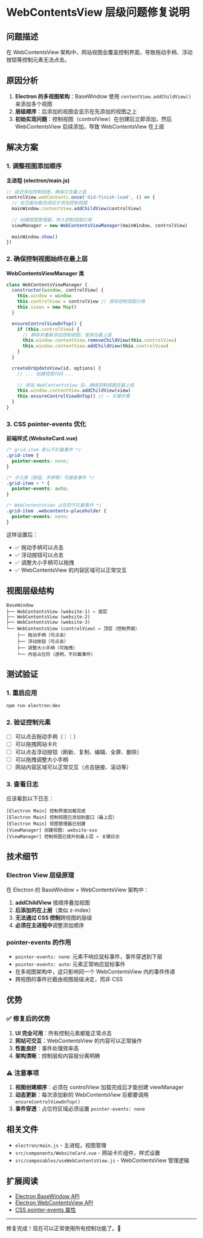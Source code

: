 # WebContentsView 层级问题修复说明

## 问题描述

在 WebContentsView 架构中，网站视图会覆盖控制界面，导致拖动手柄、浮动按钮等控制元素无法点击。

## 原因分析

1. **Electron 的多视图架构**：BaseWindow 使用 `contentView.addChildView()` 来添加多个视图
2. **层级顺序**：后添加的视图会显示在先添加的视图之上
3. **初始实现问题**：控制视图（controlView）在创建后立即添加，然后 WebContentsView 后续添加，导致 WebContentsView 在上层

## 解决方案

### 1. 调整视图添加顺序

**主进程 (electron/main.js)**

```javascript
// 延迟添加控制视图，确保它在最上层
controlView.webContents.once('did-finish-load', () => {
  // 在页面加载完成后才添加控制视图
  mainWindow.contentView.addChildView(controlView)
  
  // 创建视图管理器，传入控制视图引用
  viewManager = new WebContentsViewManager(mainWindow, controlView)
  
  mainWindow.show()
})
```

### 2. 确保控制视图始终在最上层

**WebContentsViewManager 类**

```javascript
class WebContentsViewManager {
  constructor(window, controlView) {
    this.window = window
    this.controlView = controlView // 保存控制视图引用
    this.views = new Map()
  }

  ensureControlViewOnTop() {
    if (this.controlView) {
      // 移除并重新添加控制视图，使其在最上层
      this.window.contentView.removeChildView(this.controlView)
      this.window.contentView.addChildView(this.controlView)
    }
  }

  createOrUpdateView(id, options) {
    // ... 创建视图代码 ...
    
    // 添加 WebContentsView 后，确保控制视图在最上层
    this.window.contentView.addChildView(view)
    this.ensureControlViewOnTop() // ← 关键步骤
  }
}
```

### 3. CSS pointer-events 优化

**前端样式 (WebsiteCard.vue)**

```css
/* grid-item 默认不拦截事件 */
.grid-item {
  pointer-events: none;
}

/* 子元素（按钮、手柄等）可接收事件 */
.grid-item > * {
  pointer-events: auto;
}

/* WebContentsView 占位符不拦截事件 */
.grid-item .webcontents-placeholder {
  pointer-events: none;
}
```

这样设置后：
- ✅ 拖动手柄可以点击
- ✅ 浮动按钮可以点击  
- ✅ 调整大小手柄可以拖拽
- ✅ WebContentsView 的内容区域可以正常交互

## 视图层级结构

```
BaseWindow
├── WebContentsView (website-1) ← 底层
├── WebContentsView (website-2)
├── WebContentsView (website-3)
└── WebContentsView (controlView) ← 顶层（控制界面）
    ├── 拖动手柄（可点击）
    ├── 浮动按钮（可点击）
    ├── 调整大小手柄（可拖拽）
    └── 内容占位符（透明，不拦截事件）
```

## 测试验证

### 1. 重启应用

```bash
npm run electron:dev
```

### 2. 验证控制元素

- [ ] 可以点击拖动手柄（⋮⋮）
- [ ] 可以拖拽网站卡片
- [ ] 可以点击浮动按钮（刷新、复制、编辑、全屏、删除）
- [ ] 可以拖拽调整大小手柄
- [ ] 网站内容区域可以正常交互（点击链接、滚动等）

### 3. 查看日志

应该看到以下日志：

```
[Electron Main] 控制界面加载完成
[Electron Main] 控制视图已添加到窗口（最上层）
[Electron Main] 视图管理器已创建
[ViewManager] 创建视图: website-xxx
[ViewManager] 控制视图已提升到最上层 ← 关键日志
```

## 技术细节

### Electron View 层级原理

在 Electron 的 BaseWindow + WebContentsView 架构中：

1. **addChildView** 按顺序叠加视图
2. **后添加的在上层**（类似 z-index）
3. **无法通过 CSS 控制**跨视图的层级
4. **必须在主进程中**调整添加顺序

### pointer-events 的作用

- `pointer-events: none`: 元素不响应鼠标事件，事件穿透到下层
- `pointer-events: auto`: 元素正常响应鼠标事件
- 在多视图架构中，这只影响同一个 WebContentsView 内的事件传递
- 跨视图的事件拦截由视图层级决定，而非 CSS

## 优势

### ✅ 修复后的优势

1. **UI 完全可用**：所有控制元素都能正常点击
2. **网站可交互**：WebContentsView 的内容可以正常操作
3. **性能良好**：事件处理效率高
4. **架构清晰**：控制层和内容层分离明确

### ⚠️ 注意事项

1. **视图创建顺序**：必须在 controlView 加载完成后才能创建 viewManager
2. **动态更新**：每次添加新的 WebContentsView 后都要调用 `ensureControlViewOnTop()`
3. **事件穿透**：占位符区域必须设置 `pointer-events: none`

## 相关文件

- `electron/main.js` - 主进程，视图管理
- `src/components/WebsiteCard.vue` - 网站卡片组件，样式设置
- `src/composables/useWebContentsView.js` - WebContentsView 管理逻辑

## 扩展阅读

- [Electron BaseWindow API](https://github.com/electron/electron/blob/main/docs/api/base-window.md)
- [Electron WebContentsView API](https://github.com/electron/electron/blob/main/docs/api/web-contents-view.md)
- [CSS pointer-events 属性](https://developer.mozilla.org/zh-CN/docs/Web/CSS/pointer-events)

---

修复完成！现在可以正常使用所有控制功能了。🎉

